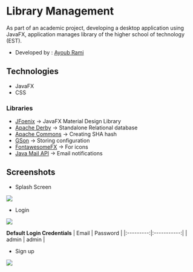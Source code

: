 # Library Management
As part of an academic project, developing a desktop application using JavaFX, application manages library of the higher school of technology (EST).
* Developed by : [Ayoub Rami](https://github.com/ayoubrami)
## Technologies
 *  JavaFX
 *  CSS
### Libraries 
 *  [JFoenix](https://github.com/jfoenixadmin/JFoenix) -> JavaFX Material Design Library
 *  [Apache Derby](https://db.apache.org/derby/) -> Standalone Relational database
 *  [Apache Commons](https://commons.apache.org/) -> Creating SHA hash
 *  [GSon](https://github.com/google/gson) -> Storing configuration
 *  [FontawesomeFX](https://bitbucket.org/Jerady/fontawesomefx) -> For icons
 *  [Java Mail API](http://www.oracle.com/technetwork/java/javamail/index.html) -> Email notifications
## Screenshots
 * Splash Screen
  <img src="https://user-images.githubusercontent.com/48249732/93923624-8b320480-fd0b-11ea-81db-a27e7eab5881.png" style="max-width:100%" >

 * Login
 <img src="https://user-images.githubusercontent.com/48249732/94056478-41622080-fdd6-11ea-93f9-f4b5f1fb0f85.png" style="max-width:90%" >

**Default Login Credentials**
| Email     | Password    |
|:---------:|:-----------:|
| admin     |   admin     |

 * Sign up
 <img src="https://user-images.githubusercontent.com/48249732/94066417-5e9deb80-fde4-11ea-96cf-a12c4d2760e3.png" style="max-width:50%">